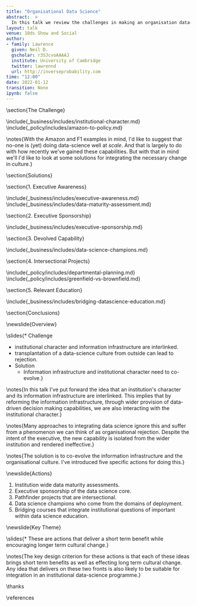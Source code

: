 ```yaml
---
title: "Organisational Data Science"
abstract:  >
  In this talk we review the challenges in making an organisation data-driven in its decision making. Building on experience working within Amazon and providing advice through the Royal Society convened DELVE group we review challenges and solutions for improving the data capabilities of an institution. This talk is targeted at data-aware leaders working in an institution.
layout: talk
venue: 10ds Show and Social
author:
- family: Lawrence
  given: Neil D.
  gscholar: r3SJcvoAAAAJ
  institute: University of Cambridge
  twitter: lawrennd
  url: http://inverseprobability.com
time: "12:00"
date: 2022-01-12
transition: None
ipynb: false
---
```



\section{The Challenge}

\include{_business/includes/institutional-character.md}
\include{_policy/includes/amazon-to-policy.md}



\notes{With the Amazon and F1 examples in mind, I'd like to suggest that no-one is (yet) doing data-science well at *scale*. And that is largely to do with how recently we've gained these capabilities. But with that in mind we'll I'd like to look at some solutions for integrating the necessary change in culture.}

\section{Solutions}

\section{1. Executive Awareness}

\include{_business/includes/executive-awareness.md}
\include{_business/includes/data-maturity-assessment.md}

\section{2. Executive Sponsorship}

\include{_business/includes/executive-sponsorship.md}

\section{3. Devolved Capability}

\include{_business/includes/data-science-champions.md}

\section{4. Intersectional Projects}

\include{_policy/includes/departmental-planning.md}
\include{_policy/includes/greenfield-vs-brownfield.md}

\section{5. Relevant Education}

\include{_business/includes/bridging-datascience-education.md}

\section{Conclusions}

\newslide{Overview}

\slides{* Challenge
  * institutional character and information infrastructure are interlinked.
  * transplantation of a data-science culture from outside can lead to rejection.
* Solution
  * Information infrastructure and institutional character need to co-evolve.}

\notes{In this talk I've put forward the idea that an institution's character and its information infrastructure are interlinked. This implies that by reforming the information infrastructure, through wider provision of data-driven decision making capabilities, we are also interacting with the institutional character.}

\notes{Many approaches to integrating data science ignore this and suffer from a phenomenon we can think of as organisational rejection. Despite the intent of the executive, the new capability is isolated from the wider institution and rendered ineffective.}

\notes{The solution is to co-evolve the information infrastructure and the organisational culture. I've introduced five specific actions for doing this.}

\newslide{Actions}

1. Institution wide data maturity assessments.
2. Executive sponsorship of the data science core.
3. Pathfinder projects that are intersectional.
4. Data science champions who come from the domains of deployment.
5. Bridging courses that integrate institutional questions of important within data science education.

\newslide{Key Theme}

\slides{* These are actions that deliver a short term benefit while encouraging longer term cultural change.}

\notes{The key design criterion for these actions is that each of these ideas brings short term benefits as well as effecting long term cultural change. Any idea that delivers on these two fronts is also likely to be suitable for integration in an institutional data-science programme.}

\thanks

\references

